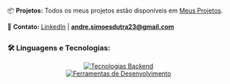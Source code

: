 📦 **Projetos:**
Todos os meus projetos estão disponíveis em [Meus Projetos](https://github.com/endlessproxy?tab=repositories).

📩 **Contato:**
[LinkedIn](https://www.linkedin.com/in/euandresimoes/) | **[andre.simoesdutra23@gmail.com](mailto:andre.simoesdutra23@gmail.com)**

##

### 🛠️ Linguagens e Tecnologias:

<p align="center">
  <a href="https://skillicons.dev">
    <img src="https://skillicons.dev/icons?i=java,spring,js,typescript,cs,dotnet" alt="Tecnologias Backend" />
    <br>
    <img src="https://skillicons.dev/icons?i=postgresql,mysql,linux,postman,git" alt="Ferramentas de Desenvolvimento" />
  </a>
</p>
